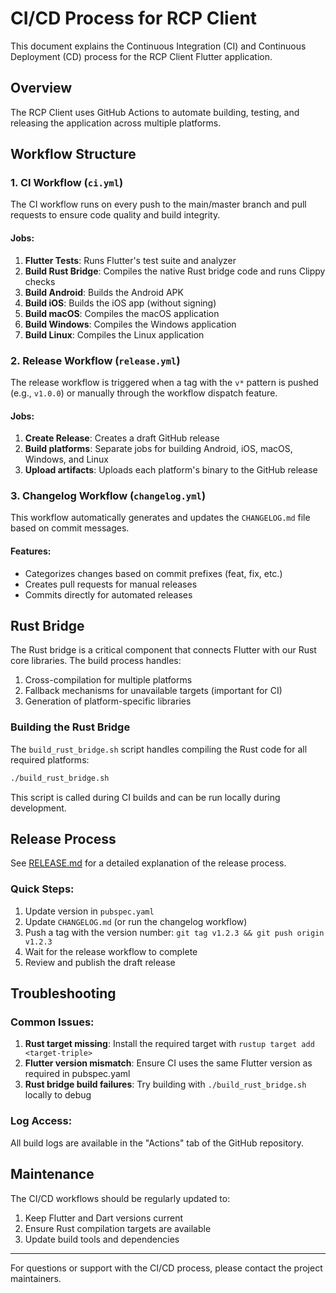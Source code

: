 # CI/CD Process for RCP Client

This document explains the Continuous Integration (CI) and Continuous Deployment (CD) process for the RCP Client Flutter application.

## Overview

The RCP Client uses GitHub Actions to automate building, testing, and releasing the application across multiple platforms.

## Workflow Structure

### 1. CI Workflow (`ci.yml`)

The CI workflow runs on every push to the main/master branch and pull requests to ensure code quality and build integrity.

#### Jobs:

1. **Flutter Tests**: Runs Flutter's test suite and analyzer
2. **Build Rust Bridge**: Compiles the native Rust bridge code and runs Clippy checks
3. **Build Android**: Builds the Android APK
4. **Build iOS**: Builds the iOS app (without signing)
5. **Build macOS**: Compiles the macOS application
6. **Build Windows**: Compiles the Windows application
7. **Build Linux**: Compiles the Linux application

### 2. Release Workflow (`release.yml`)

The release workflow is triggered when a tag with the `v*` pattern is pushed (e.g., `v1.0.0`) or manually through the workflow dispatch feature.

#### Jobs:

1. **Create Release**: Creates a draft GitHub release
2. **Build platforms**: Separate jobs for building Android, iOS, macOS, Windows, and Linux
3. **Upload artifacts**: Uploads each platform's binary to the GitHub release

### 3. Changelog Workflow (`changelog.yml`)

This workflow automatically generates and updates the `CHANGELOG.md` file based on commit messages.

#### Features:

- Categorizes changes based on commit prefixes (feat, fix, etc.)
- Creates pull requests for manual releases
- Commits directly for automated releases

## Rust Bridge

The Rust bridge is a critical component that connects Flutter with our Rust core libraries. The build process handles:

1. Cross-compilation for multiple platforms
2. Fallback mechanisms for unavailable targets (important for CI)
3. Generation of platform-specific libraries

### Building the Rust Bridge

The `build_rust_bridge.sh` script handles compiling the Rust code for all required platforms:

```bash
./build_rust_bridge.sh
```

This script is called during CI builds and can be run locally during development.

## Release Process

See [RELEASE.md](./RELEASE.md) for a detailed explanation of the release process.

### Quick Steps:

1. Update version in `pubspec.yaml`
2. Update `CHANGELOG.md` (or run the changelog workflow)
3. Push a tag with the version number: `git tag v1.2.3 && git push origin v1.2.3`
4. Wait for the release workflow to complete
5. Review and publish the draft release

## Troubleshooting

### Common Issues:

1. **Rust target missing**: Install the required target with `rustup target add <target-triple>`
2. **Flutter version mismatch**: Ensure CI uses the same Flutter version as required in pubspec.yaml
3. **Rust bridge build failures**: Try building with `./build_rust_bridge.sh` locally to debug

### Log Access:

All build logs are available in the "Actions" tab of the GitHub repository.

## Maintenance

The CI/CD workflows should be regularly updated to:

1. Keep Flutter and Dart versions current
2. Ensure Rust compilation targets are available
3. Update build tools and dependencies

---

For questions or support with the CI/CD process, please contact the project maintainers.
